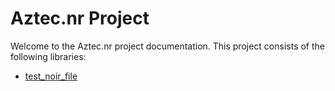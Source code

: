# Aztec.nr Project

Welcome to the Aztec.nr project documentation. This project consists of the following libraries:

- [test_noir_file](test_noir_file)
